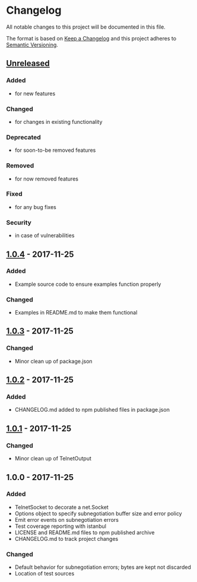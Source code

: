 # Changelog
All notable changes to this project will be documented in this file.

The format is based on [Keep a Changelog](http://keepachangelog.com/en/1.0.0/)
and this project adheres to [Semantic Versioning](http://semver.org/spec/v2.0.0.html).

## [Unreleased]
### Added
- for new features
### Changed
- for changes in existing functionality
### Deprecated
- for soon-to-be removed features
### Removed
- for now removed features
### Fixed
- for any bug fixes
### Security
- in case of vulnerabilities

## [1.0.4] - 2017-11-25
### Added
- Example source code to ensure examples function properly
### Changed
- Examples in README.md to make them functional

## [1.0.3] - 2017-11-25
### Changed
- Minor clean up of package.json

## [1.0.2] - 2017-11-25
### Added
- CHANGELOG.md added to npm published files in package.json

## [1.0.1] - 2017-11-25
### Changed
- Minor clean up of TelnetOutput

## 1.0.0 - 2017-11-25
### Added
- TelnetSocket to decorate a net.Socket
- Options object to specify subnegotiation buffer size and error policy
- Emit error events on subnegotiation errors
- Test coverage reporting with istanbul
- LICENSE and README.md files to npm published archive
- CHANGELOG.md to track project changes

### Changed
- Default behavior for subnegotiation errors; bytes are kept not discarded
- Location of test sources

[Unreleased]: https://github.com/blinkdog/telnet-stream/compare/v1.0.4...HEAD
[1.0.4]: https://github.com/blinkdog/telnet-stream/compare/v1.0.3...v1.0.4
[1.0.3]: https://github.com/blinkdog/telnet-stream/compare/v1.0.2...v1.0.3
[1.0.2]: https://github.com/blinkdog/telnet-stream/compare/v1.0.1...v1.0.2
[1.0.1]: https://github.com/blinkdog/telnet-stream/compare/v1.0.0...v1.0.1
